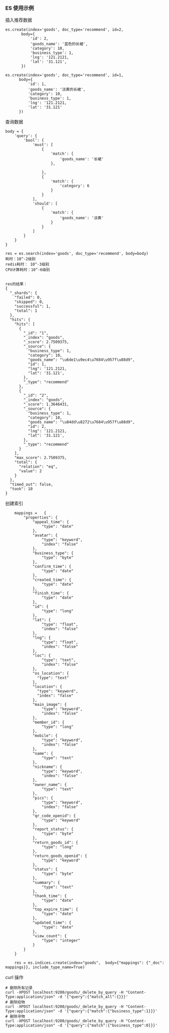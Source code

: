 ### ES 使用示例


插入推荐数据

    es.create(index='goods', doc_type='recommend', id=2,
           body={
               'id': 2,
               'goods_name': '蓝色的长裙',
               'category': 10,
               'business_type': 1,
               'lng': '121.2121,
               'lat': '31.121',
           })
               
    es.create(index='goods', doc_type='recommend', id=1,
          body={
              'id': 1,
              'goods_name': '淡黄的长裙',
              'category': 10,
              'business_type': 1,
              'lng': '121.2121,
              'lat': '31.121'
          })
               
查询数据

    body = {
        'query': {
            'bool': {
                'must': [
                    {
                        'match': {
                            'goods_name': '长裙'
                        },

                    },
                    {
                        'match': {
                            'category': 6
                        }
                    }
                ],
                'should': [
                    {
                        'match': {
                            'goods_name': '淡黄'
                        }
                    }
                ]
            }
        }
    }
    
    res = es.search(index='goods', doc_type='recommend', body=body)
    耗时：10^-2级别
    redis耗时： 10^-3级别
    CPU计算耗时：10^-6级别
    
    
    res的结果：
    {
      "_shards": {
        "failed": 0, 
        "skipped": 0, 
        "successful": 1, 
        "total": 1
      }, 
      "hits": {
        "hits": [
          {
            "_id": "1", 
            "_index": "goods", 
            "_score": 2.7509375, 
            "_source": {
              "business_type": 1, 
              "category": 10, 
              "goods_name": "\u6de1\u9ec4\u7684\u957f\u88d9", 
              "id": 1, 
              "lng": '121.2121,
              "lat": '31.121',
            }, 
            "_type": "recommend"
          }, 
          {
            "_id": "2", 
            "_index": "goods", 
            "_score": 1.3646431, 
            "_source": {
              "business_type": 1, 
              "category": 10, 
              "goods_name": "\u84dd\u8272\u7684\u957f\u88d9", 
              "id": 2, 
              "lng": '121.2121,
              "lat": '31.121',
            }, 
            "_type": "recommend"
          }
        ], 
        "max_score": 2.7509375, 
        "total": {
          "relation": "eq", 
          "value": 2
        }
      }, 
      "timed_out": false, 
      "took": 10
    }
    
    
创建索引

        mappings =   { 
            "properties": {
                "appeal_time": {
                    "type": "date"
                },
                "avatar": {
                    "type": "keyword",
                    "index": "false"
                },
                "business_type": {
                    "type": "byte"
                },
                "confirm_time": {
                    "type": "date"
                },
                "created_time": {
                    "type": "date"
                },
                "finish_time": {
                    "type": "date"
                },
                "id": {
                    "type": "long"
                },
                "lat": {
                    "type": "float",
                    "index": "false"
                },
                "lng": {
                    "type": "float",
                    "index": "false"
                },
                "loc": {
                    "type": "text",
                    "index": "false"
                },
                "os_location": {
                  "type": "text"
                },
                "location": {
                  "type": "keyword",
                  "index": "false"
                },
                "main_image": {
                    "type": "keyword",
                    "index": "false"
                },
                "member_id": {
                    "type": "long"
                },
                "mobile": {
                    "type": "keyword",
                    "index": "false"
                },
                "name": {
                    "type": "text"
                },
                "nickname": {
                    "type": "keyword",
                    "index": "false"
                },
                "owner_name": {
                    "type": "text"
                },
                "pics": {
                    "type": "keyword",
                    "index": "false"
                },
                "qr_code_openid": {
                    "type": "keyword"
                },
                "report_status": {
                    "type": "byte"
                },
                "return_goods_id": {
                    "type": "long"
                },
                "return_goods_openid": {
                    "type": "keyword"
                },
                "status": {
                    "type": "byte"
                },
                "summary": {
                    "type": "text"
                },
                "thank_time": {
                    "type": "date"
                },
                "top_expire_time": {
                    "type": "date"
                },
                "updated_time": {
                    "type": "date"
                },
                "view_count": {
                    "type": "integer"
                }
            }
        }
        
        res = es.indices.create(index="goods",  body={"mappings": {"_doc": mappings}}, include_type_name=True)

curl 操作

    # 删除所有记录
    curl -XPOST localhost:9200/goods/_delete_by_query -H "Content-Type:application/json" -d '{"query":{"match_all":{}}}'
    # 删除拾物   
    curl -XPOST localhost:9200/goods/_delete_by_query -H "Content-Type:application/json" -d '{"query":{"match":{"business_type":1}}}'
    # 删除寻物
    curl -XPOST localhost:9200/goods/_delete_by_query -H "Content-Type:application/json" -d '{"query":{"match":{"business_type":0}}}'
      